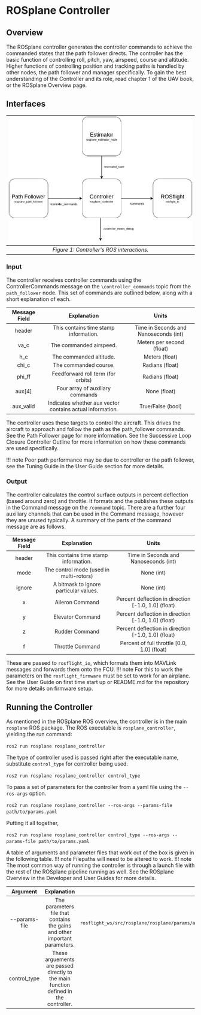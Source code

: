 # ROSplane Controller

## Overview

The ROSplane controller generates the controller commands to achieve the commanded states that the path follower directs.
The controller has the basic function of controlling roll, pitch, yaw, airspeed, course and altitude.
Higher functions of controlling position and tracking paths is handled by other nodes, the path follower and manager specifically.
To gain the best understanding of the Controller and its role, read chapter 1 of the UAV book, or the ROSplane Overview page.

<!-- TODO add glam GIF or pic of response to show how awesome ROSplane is  -->

## Interfaces

| ![Diagram of Controller ROS Interactions](../../../assets/controller_assets/Controller_ROS.png "Controller ROS Interactions") |
|:--:|
|*Figure 1: Controller's ROS interactions.*|

### Input

The controller receives controller commands using the ControllerCommands message on the `\controller_commands` topic from the `path_follower` node. 
This set of commands are outlined below, along with a short explanation of each.

| Message Field | Explanation | Units |
|:------:|:-------:| :---: |
| header | This contains time stamp information. | Time in Seconds and Nanoseconds (int) |
| va_c | The commanded airspeed. | Meters per second (float) |
| h_c | The commanded altitude. | Meters (float) |
| chi_c | The commanded course. | Radians (float) |
| phi_ff | Feedforward roll term (for orbits) | Radians (float) |
| aux[4] | Four array of auxiliary commands | None (float) |
| aux_valid | Indicates whether aux vector contains actual information. | True/False (bool) |

The controller uses these targets to control the aircraft.
This drives the aircraft to approach and follow the path as the path_follower commands.
See the Path Follower page for more information.
See the Successive Loop Closure Controller Outline for more information on how these commands are used specifically.

!!! note 
    Poor path performance may be due to controller or the path follower, see the Tuning Guide in the User Guide section for more details.

### Output

The controller calculates the control surface outputs in percent deflection (based around zero) and throttle.
It formats and the publishes these outputs in the Command message on the `/command` topic.
There are a further four auxiliary channels that can be used in the Command message, however they are unused typically.
A summary of the parts of the command message are as follows.

| Message Field | Explanation | Units |
|:------:|:-------:| :---: |
| header | This contains time stamp information. | Time in Seconds and Nanoseconds (int) |
| mode | The control mode (used in multi-rotors) | None (int) |
| ignore | A bitmask to ignore particular values. | None (int) |
| x | Aileron Command | Percent deflection in direction [-1.0, 1.0] (float) |
| y | Elevator Command | Percent deflection in direction [-1.0, 1.0] (float) |
| z | Rudder Command | Percent deflection in direction [-1.0, 1.0] (float) |
| f | Throttle Command | Percent of full throttle [0.0, 1.0] (float) |

These are passed to `rosflight_io`, which formats them into MAVLink messages and forwards them onto the FCU.
!!! note 
    For this to work the parameters on the `rosflight_firmware` must be set to work for an airplane.
    See the User Guide on first time start up or README.md for the repository for more details on firmware setup.

## Running the Controller

As mentioned in the ROSplane ROS overview, the controller is in the main `rosplane` ROS package.
The ROS executable is `rosplane_controller`, yielding the run command:

`ros2 run rosplane rosplane_controller`

The type of controller used is passed right after the executable name, substitute `control_type` for controller being used.

`ros2 run rosplane rosplane_controller control_type`

To pass a set of parameters for the controller from a yaml file using the `--ros-args` option.

`ros2 run rosplane rosplane_controller --ros-args --params-file path/to/params.yaml`

Putting it all together,

`ros2 run rosplane rosplane_controller control_type --ros-args --params-file path/to/params.yaml`

A table of arguments and parameter files that work out of the box is given in the following table.
!!! note 
    Filepaths will need to be altered to work.
!!! note
    The most common way of running the controller is through a launch file with the rest of the ROSplane pipeline running as well.
    See the ROSplane Overview in the Developer and User Guides for more details.


| Argument | Explanation | Values |
|:------:|:-------:| :---: |
| --params-file | The parameters file that contains the gains and other important parameters. | `rosflight_ws/src/rosplane/rosplane/params/anaconda_autopilot_params.yaml`,`rosflight_ws/src/rosplane/rosplane/params/skyhunter_autopilot_params.yaml` |
| control_type | These arguements are passed directly to the main function defined in the controller. | `default`, `total_energy` |
